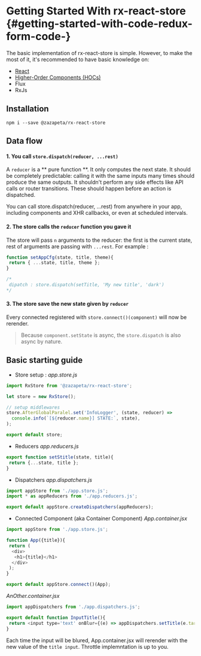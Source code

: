 # Getting Started With rx-react-store {#getting-started-with-code-redux-form-code-}

The basic implementation of rx-react-store is simple. However, to make the most of it, it's recommended to have basic knowledge on:

* [React](https://facebook.github.io/react/)
* [Higher-Order Components \(HOCs\)](https://facebook.github.io/react/docs/higher-order-components.html)
* Flux
* RxJs

## Installation

```batch
npm i --save @zazapeta/rx-react-store
```

## Data flow

 #### 1. You call `store.dispatch(reducer, ...rest)`
 A `reducer` is a ** pure function **. It only computes the next state. It should be completely predictable: calling it with the same inputs many times should produce the same outputs. It shouldn't perform any side effects like API calls or router transitions. These should happen before an action is dispatched.

 
 You can call store.dispatch(reducer, ...rest) from anywhere in your app, including components and XHR callbacks, or even at scheduled intervals.
 
 #### 2. The store calls the `reducer` function you gave it
 
 The store will pass `n` arguments to the reducer: the first is the current state, rest of arguments are passing with `...rest`. For example : 
 
 ```js
 function setAppCfg(state, title, theme){
  return { ...state, title, theme };
 }
 
 /*
  dipatch : store.dispatch(setTitle, 'My new title', 'dark')
 */
 ```

 #### 3. The store save the new state given by `reducer`
 Every connected registered with `store.connect()(component)` will now be rerender.
 
 >Because `component.setState` is async, the `store.dispatch` is also async by nature.

## Basic starting guide

* Store setup : 
_app.store.js_

```js
import RxStore from '@zazapeta/rx-react-store';

let store = new RxStore();

// setup middlewares
store.AfterGlobalParalel.set('InfoLogger', (state, reducer) =>
  console.info(`[${reducer.name}] STATE:`, state),
);

export default store;
```
* Reducers
_app.reducers.js_
```js
export function setStitle(state, title){
 return {...state, title };
}
```
* Dispatchers
_app.dispatchers.js_
```js
import appStore from './app.store.js';
import * as appReducers from './app.reducers.js';

export default appStore.createDispatchers(appReducers);

```
* Connected Component \(aka Container Component\)
_App.container.jsx_
```js
import appStore from './app.store.js';

function App({title}){
 return (
  <div>
   <h1>{title}</h1>
  </div>
 );
}

export default appStore.connect()(App);
```

_AnOther.container.jsx_
```js
import appDispatchers from './app.dispatchers.js';

export default function InputTitle(){
 return <input type='text' onBlur={(e) => appDispatchers.setTitle(e.target.value)} />
}

```
Each time the input will be blured, App.container.jsx will rerender with the new value of the `title input`. Throttle implemntation is up to you.